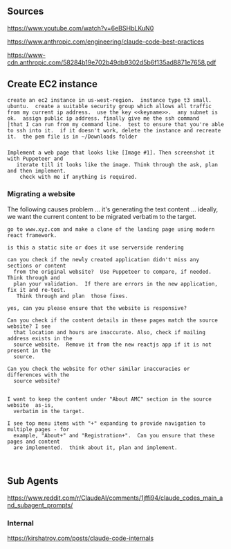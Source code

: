 ## Sources
https://www.youtube.com/watch?v=6eBSHbLKuN0

https://www.anthropic.com/engineering/claude-code-best-practices

https://www-cdn.anthropic.com/58284b19e702b49db9302d5b6f135ad8871e7658.pdf


## Create EC2 instance

```
create an ec2 instance in us-west-region.  instance type t3 small.  ubuntu.  create a suitable security group which allows all traffic from my current ip address.  use the key <<keyname>>.  any subnet is ok.  assign public ip address. finally give me the ssh command    │that I can run from my command line.  test to ensure that you're able to ssh into it.  if it doesn't work, delete the instance and recreate it.  the pem file is in ~/Downloads folder 
```


###
```
Implement a web page that looks like [Image #1]. Then screenshot it with Puppeteer and
   iterate till it looks like the image. Think through the ask, plan and then implement.
    check with me if anything is required.
```

###  Migrating a website 

The following causes problem ... it's generating the text content ... ideally, we want the current content to be migrated verbatim to the target.

```
go to www.xyz.com and make a clone of the landing page using modern react framework.

is this a static site or does it use serverside rendering

can you check if the newly created application didn't miss any sections or content 
  from the original website?  Use Puppeteer to compare, if needed.  Think through and 
  plan your validation.  If there are errors in the new application, fix it and re-test.
   Think through and plan  those fixes.

yes, can you please ensure that the website is responsive?

Can you check if the content details in these pages match the source website? I see 
  that location and hours are inaccurate. Also, check if mailing address exists in the 
  source website.  Remove it from the new reactjs app if it is not present in the 
  source.

Can you check the website for other similar inaccuracies or differences with the 
  source website?


I want to keep the content under "About AMC" section in the source website  as-is, 
  verbatim in the target.

I see top menu items with "+" expanding to provide navigation to multiple pages - for 
  example, "About+" and "Registration+".  Can you ensure that these pages and content 
  are implemented.  think about it, plan and implement.



```
## Sub Agents

https://www.reddit.com/r/ClaudeAI/comments/1jffi94/claude_codes_main_and_subagent_prompts/

### Internal

https://kirshatrov.com/posts/claude-code-internals
